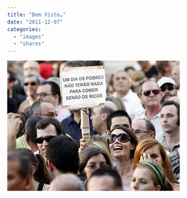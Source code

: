 ```yaml
---
title: "Bem Visto…"
date: "2011-12-07"
categories: 
  - "images"
  - "shares"
---
```


![](images/tumblr_lvl2paKz8D1qz4vrlo1_400.jpg)
